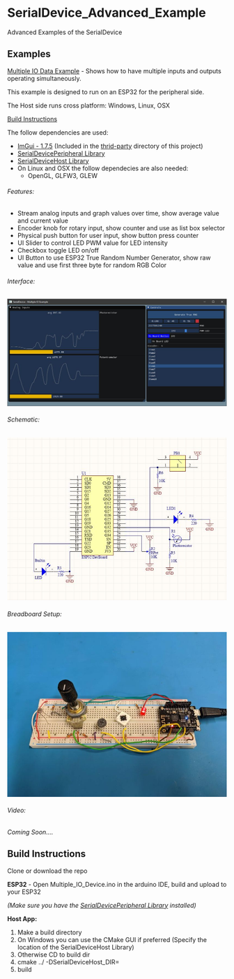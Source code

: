 # SerialDevice_Advanced_Example
Advanced Examples of the SerialDevice

**Examples**
-

[Multiple IO Data Example](SerialDevice_Multiple_IO/) - Shows how to have multiple inputs and outputs operating simultaneously.

This example is designed to run on an ESP32 for the peripheral side.

The Host side runs cross platform: Windows, Linux, OSX

[Build Instructions](#build-instructions)

The follow dependencies are used:
* [ImGui - 1.7.5](https://github.com/ocornut/imgui/tree/v1.75) (Included in the [thrid-party](SerialDevice_Multiple_IO/Host_App/third-party/) directory of this project)
* [SerialDevicePeripheral Library](https://github.com/circuitsforfun/SerialDevicePeripheral)
* [SerialDeviceHost Library](https://github.com/circuitsforfun/SerialDeviceHost)
* On Linux and OSX the follow dependecies are also needed:
    * OpenGL, GLFW3, GLEW

###### Features:
* Stream analog inputs and graph values over time, show average value and current value
* Encoder knob for rotary input, show counter and use as list box selector
* Physical push button for user input, show button press counter
* UI Slider to control LED PWM value for LED intensity
* Checkbox toggle LED on/off
* UI Button to use ESP32 True Random Number Generator, show raw value and use first three byte for random RGB Color

###### Interface:

![MultipleIOExampleGUI](img/Multiple_IO_GUI.jpg)

###### Schematic:

![MultipleIOSchematic](img/Multiple_IO_Schematic.jpg)

###### Breadboard Setup:

![MultipleIOBreadboard](img/BB_Setup.jpg)

###### Video:

_Coming Soon...._


## Build Instructions

Clone or download the repo

**ESP32** - Open Multiple_IO_Device.ino in the arduino IDE, build and upload to your ESP32

_(Make sure you have the [SerialDevicePeripheral Library](https://github.com/circuitsforfun/SerialDevicePeripheral) installed)_  

**Host App:**
1. Make a build directory
2. On Windows you can use the CMake GUI if preferred (Specify the location of the SerialDeviceHost Library)
3. Otherwise CD to build dir
4. cmake ../ -DSerialDeviceHost_DIR=<path to SerialDeviceHost Library>
5. build

